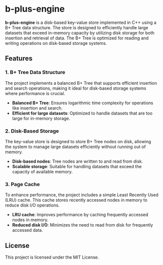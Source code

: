 # b-plus-engine

**b-plus-engine** is a disk-based key-value store implemented in C++ using a B+ Tree data structure. The store is designed to efficiently handle large datasets that exceed in-memory capacity by utilizing disk storage for both insertion and retrieval of data. The B+ Tree is optimized for reading and writing operations on disk-based storage systems.

## Features

### 1. B+ Tree Data Structure

The project implements a balanced B+ Tree that supports efficient insertion and search operations, making it ideal for disk-based storage systems where performance is crucial.
- **Balanced B+ Tree**: Ensures logarithmic time complexity for operations like insertion and search.
- **Efficient for large datasets**: Optimized to handle datasets that are too large for in-memory storage.

### 2. Disk-Based Storage

The key-value store is designed to store B+ Tree nodes on disk, allowing the system to manage large datasets efficiently without running out of memory.
- **Disk-based nodes**: Tree nodes are written to and read from disk.
- **Scalable storage**: Suitable for handling datasets that exceed the capacity of available memory.

### 3. Page Cache

To enhance performance, the project includes a simple Least Recently Used (LRU) cache. This cache stores recently accessed nodes in memory to reduce disk I/O operations.
- **LRU cache**: Improves performance by caching frequently accessed nodes in memory.
- **Reduced disk I/O**: Minimizes the need to read from disk for frequently accessed data.

## License

This project is licensed under the MIT License.
